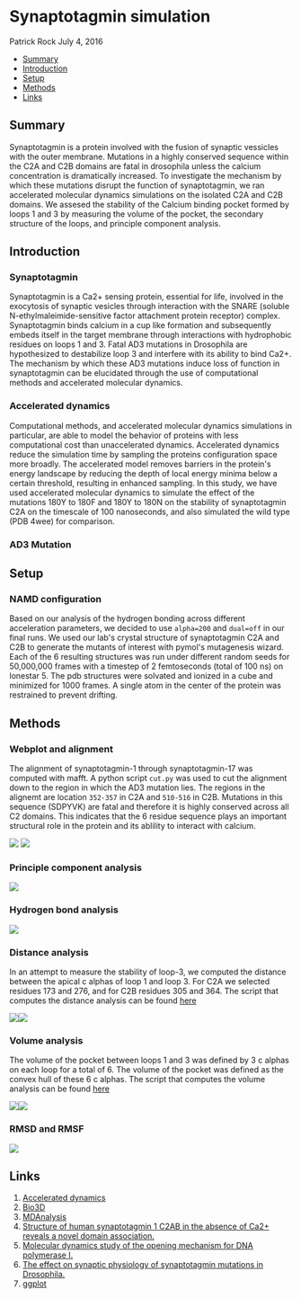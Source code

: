 Synaptotagmin simulation
================
Patrick Rock
July 4, 2016

-   [Summary](#summary)
-   [Introduction](#introduction)
-   [Setup](#setup)
-   [Methods](#methods)
-   [Links](#links)

Summary
-------

Synaptotagmin is a protein involved with the fusion of synaptic vessicles with the outer membrane. Mutations in a highly conserved sequence within the C2A and C2B domains are fatal in drosophila unless the calcium concentration is dramatically increased. To investigate the mechanism by which these mutations disrupt the function of synaptotagmin, we ran accelerated molecular dynamics simulations on the isolated C2A and C2B domains. We assesed the stability of the Calcium binding pocket formed by loops 1 and 3 by measuring the volume of the pocket, the secondary structure of the loops, and principle component analysis.

Introduction
------------

### Synaptotagmin

Synaptotagmin is a Ca2+ sensing protein, essential for life, involved in the exocytosis of synaptic vesicles through interaction with the SNARE (soluble N-ethylmaleimide-sensitive factor attachment protein receptor) complex. Synaptotagmin binds calcium in a cup like formation and subsequently embeds itself in the target membrane through interactions with hydrophobic residues on loops 1 and 3. Fatal AD3 mutations in Drosophila are hypothesized to destabilize loop 3 and interfere with its ability to bind Ca2+. The mechanism by which these AD3 mutations induce loss of function in synaptotagmin can be elucidated through the use of computational methods and accelerated molecular dynamics.

### Accelerated dynamics

Computational methods, and accelerated molecular dynamics simulations in particular, are able to model the behavior of proteins with less computational cost than unaccelerated dynamics. Accelerated dynamics reduce the simulation time by sampling the proteins configuration space more broadly. The accelerated model removes barriers in the protein's energy landscape by reducing the depth of local energy minima below a certain threshold, resulting in enhanced sampling. In this study, we have used accelerated molecular dynamics to simulate the effect of the mutations 180Y to 180F and 180Y to 180N on the stability of synaptotagmin C2A on the timescale of 100 nanoseconds, and also simulated the wild type (PDB 4wee) for comparison.

### AD3 Mutation

Setup
-----

### NAMD configuration

Based on our analysis of the hydrogen bonding across different acceleration parameters, we decided to use `alpha=200` and `dual=off` in our final runs. We used our lab's crystal structure of synaptotagmin C2A and C2B to generate the mutants of interest with pymol's mutagenesis wizard. Each of the 6 resulting structures was run under different random seeds for 50,000,000 frames with a timestep of 2 femtoseconds (total of 100 ns) on lonestar 5. The pdb structures were solvated and ionized in a cube and minimized for 1000 frames. A single atom in the center of the protein was restrained to prevent drifting.

Methods
-------

### Webplot and alignment

The alignment of synaptotagmin-1 through synaptotagmin-17 was computed with mafft. A python script `cut.py` was used to cut the alignment down to the region in which the AD3 mutation lies. The regions in the alignemt are location `352-357` in C2A and `510-516` in C2B. Mutations in this sequence (SDPYVK) are fatal and therefore it is highly conserved across all C2 domains. This indicates that the 6 residue sequence plays an important structural role in the protein and its ablility to interact with calcium.

![](README_files/C2A_cut.png) ![](README_files/C2B_cut.png)

### Principle component analysis

![](images/wt_vs_Y180N.gif)

### Hydrogen bond analysis

![](README_files/figure-markdown_github/unnamed-chunk-1-1.png)

### Distance analysis

In an attempt to measure the stability of loop-3, we computed the distance between the apical c alphas of loop 1 and loop 3. For C2A we selected residues 173 and 276, and for C2B residues 305 and 364. The script that computes the distance analysis can be found [here](https://github.com/prockresearch/AD3_syt_sim/blob/master/analysis/distance.py)

![](README_files/figure-markdown_github/unnamed-chunk-2-1.png)![](README_files/figure-markdown_github/unnamed-chunk-2-2.png)

### Volume analysis

The volume of the pocket between loops 1 and 3 was defined by 3 c alphas on each loop for a total of 6. The volume of the pocket was defined as the convex hull of these 6 c alphas. The script that computes the volume analysis can be found [here](https://github.com/prockresearch/AD3_syt_sim/blob/master/analysis/volume.py)

![](README_files/figure-markdown_github/unnamed-chunk-3-1.png)![](README_files/figure-markdown_github/unnamed-chunk-3-2.png)

### RMSD and RMSF

![](README_files/figure-markdown_github/unnamed-chunk-4-1.png)

Links
-----

1.  [Accelerated dynamics](http://www.ks.uiuc.edu/Research/namd/2.9/ug/node63.html)
2.  [Bio3D](http://thegrantlab.org/bio3d/index.php)
3.  [MDAnalysis](http://www.mdanalysis.org/)
4.  [Structure of human synaptotagmin 1 C2AB in the absence of Ca2+ reveals a novel domain association.](http://www.ncbi.nlm.nih.gov/pubmed/17956130)
5.  [Molecular dynamics study of the opening mechanism for DNA polymerase I.](http://www.ncbi.nlm.nih.gov/pubmed/25474643)
6.  [The effect on synaptic physiology of synaptotagmin mutations in Drosophila.](http://www.ncbi.nlm.nih.gov/pubmed/7909234)
7.  [ggplot](http://ggplot2.org/)
